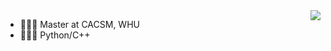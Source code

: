 <img align="right" src="https://github-readme-stats.vercel.app/api?username=scallions&show_icons=true&icon_color=CE1D2D&text_color=718096&bg_color=ffffff&hide_title=true" />

- 👨🏻‍🎓 Master at CACSM, WHU
- 🧑🏻‍💻 Python/C++
